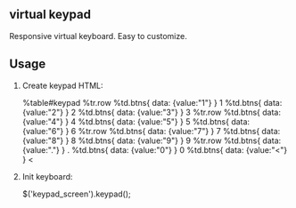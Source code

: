 ## virtual keypad
  Responsive virtual keyboard. Easy to customize.

## Usage

1. Create keypad HTML:

    %table#keypad
      %tr.row
        %td.btns{ data: {value:"1"} } 1
        %td.btns{ data: {value:"2"} } 2
        %td.btns{ data: {value:"3"} } 3
      %tr.row
        %td.btns{ data: {value:"4"} } 4
        %td.btns{ data: {value:"5"} } 5
        %td.btns{ data: {value:"6"} } 6
      %tr.row
        %td.btns{ data: {value:"7"} } 7
        %td.btns{ data: {value:"8"} } 8
        %td.btns{ data: {value:"9"} } 9
      %tr.row
        %td.btns{ data: {value:"."} } .
        %td.btns{ data: {value:"0"} } 0
        %td.btns{ data: {value:"<"} } <

2. Init keyboard:

    $('keypad_screen').keypad();